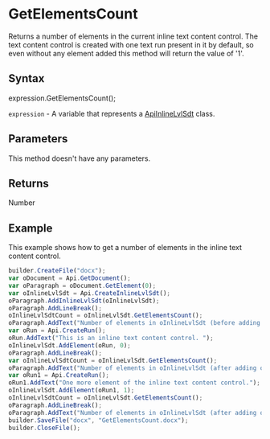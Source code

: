 # GetElementsCount

Returns a number of elements in the current inline text content control. The text content control is created with one text run present in it by default, so even without any element added this method will return the value of '1'.

## Syntax

expression.GetElementsCount();

`expression` - A variable that represents a [ApiInlineLvlSdt](../ApiInlineLvlSdt.md) class.

## Parameters

This method doesn't have any parameters.

## Returns

Number

## Example

This example shows how to get a number of elements in the inline text content control.

```javascript
builder.CreateFile("docx");
var oDocument = Api.GetDocument();
var oParagraph = oDocument.GetElement(0);
var oInlineLvlSdt = Api.CreateInlineLvlSdt();
oParagraph.AddInlineLvlSdt(oInlineLvlSdt);
oParagraph.AddLineBreak();
oInlineLvlSdtCount = oInlineLvlSdt.GetElementsCount();
oParagraph.AddText("Number of elements in oInlineLvlSdt (before adding anything) = " + oInlineLvlSdtCount);
var oRun = Api.CreateRun();
oRun.AddText("This is an inline text content control. ");
oInlineLvlSdt.AddElement(oRun, 0);
oParagraph.AddLineBreak();
var oInlineLvlSdtCount = oInlineLvlSdt.GetElementsCount();
oParagraph.AddText("Number of elements in oInlineLvlSdt (after adding one element) = " + oInlineLvlSdtCount);
var oRun1 = Api.CreateRun();
oRun1.AddText("One more element of the inline text content control.");
oInlineLvlSdt.AddElement(oRun1, 1);
oInlineLvlSdtCount = oInlineLvlSdt.GetElementsCount();
oParagraph.AddLineBreak();
oParagraph.AddText("Number of elements in oInlineLvlSdt (after adding one more element) = " + oInlineLvlSdtCount);
builder.SaveFile("docx", "GetElementsCount.docx");
builder.CloseFile();
```